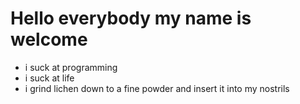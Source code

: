 # Hello everybody my name is welcome
* i suck at programming
* i suck at life
* i grind lichen down to a fine powder and insert it into my nostrils


<!---
strandsOfRhubarb/strandsOfRhubarb is a ✨ special ✨ repository because its `README.md` (this file) appears on your GitHub profile.
You can click the Preview link to take a look at your changes.
--->
